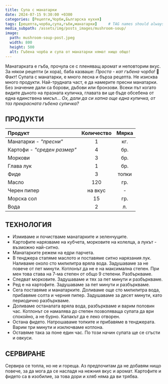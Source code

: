 ```yaml
---
title: Супа с манатарки
date: 2024-07-15 9:30:00 +0300
categories: [Рецепти,Чорби,Българска кухня]
tags: [рецепта,чорба,супа,гъби,манатарки]     # TAG names should always be lowercase
media_subpath: /assets/img/posts_images/mushroom-soup/
image:
  path: mushroom-soup-post.jpeg
  width: 800
  height: 500
  alt: Гъбена чорба и супа от манатарки нямат нищо общо!
---
```


Манатарката е гъба, прочула се с пленяващ аромат и неповторим вкус. За някои рецепти (и хора), баба казваше: *Проста - кат гъбена чорба!* 🤣 Факт! Супата с манатарки, е много лесна и бърза рецепта. Не изисква много продукти. Най-трудната част, е да намерите пресни манатарки. Без значение дали са борови, дъбови или бронзови. Всеки път когато видите дъното на празната купичка, главата ви ще бъде обсебена от една единствена мисъл... *Ох, дали да си хапна още една купичка, от таз прекрасната гъбена супичка?*

## **ПРОДУКТИ**

| Продукт                    |Количество  |Мярка   |
|:---------------------------|:----------:|:------:|
|Манатарки - *"пресни"*      |1           |кг.     |
|Картофи - *"среден размер"* |4           |бр.     |
|Моркови                     |3           |бр.     |
|Глава лук                   |1           |бр.     |
|Фиде                        |3           |топки   |
|Масло                       |120         |гр.     |
|Черен пипер                 |на вкус     | -      |
|Морска сол                  |15          |гр.     |
|Вода                        |2           |л.      |

## **ТЕХНОЛОГИЯ**

- Измиваме и почистваме манатарките и зеленчуците.
- Картофите нарязваме на кубчета, морковите на колелца, а лукът - възможно най-ситно.
- Манатарките режем на едри парчета.
- В тенджера стапяме маслото и поставяме ситно нарязания лук. Наливаме около сто милилитра вряла вода. Задушаваме за не повече от пет минути. Котлонът да не е на максимална степен. При мен това става на 7-ма степен от общо 9 степени. Разбъркваме.
- Следват морковите. Задушаваме и тях за пет минути и разбъркваме.
- Ред е на картофите. Задушаваме за пет минути и разбъркваме.
- Сега поставяме и манатарките. Доливаме още сто милилитра вода, прибавяме солта и черния пипер. Задушаваме за десет минути, като периодично разбъркваме.
- Доливаме останалата вряла вода, разбъркваме и варим половин час. Котлонът се намалява до степен позволяваща супата да ври спокойно, а не бурно. Капакът да е леко отворен.
- Остана фидето. Натрошаваме топките и прибавяме в тенджерата. Варим три минути и изключваме котлона.
- Оставяме така за поне един час. По този начин супата ще се сгъсти и овкуси.

## **СЕРВИРАНЕ**

Сервира се топла, но не и гореща. Аз предпочитам да не добавям нищо повече, за да мога да се насладя на нежния вкус и аромат. Картофите и фидето са в изобилие, за това дори и хляб няма да ви трябва.
